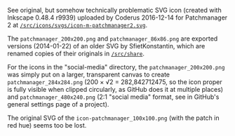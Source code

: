 See original, but somehow technically problematic SVG icon (created with Inkscape 0.48.4 r9939) uploaded by Coderus 2016-12-14 for Patchmanager 2 at [`/src/icons/svgs/icon-m-patchmanager2.svg`](https://github.com/sailfishos-patches/patchmanager/blob/master/src/icons/svgs/icon-m-patchmanager2.svg).

The `patchmanager_200x200.png` and `patchmanager_86x86.png` are exported versions (2014-01-22) of an older SVG by SfietKonstantin, which are renamed copies of their originals in [`/src/share`](https://github.com/sailfishos-patches/patchmanager/tree/master/src/share). 

For the icons in the "social-media" directory, the `patchmanager_200x200.png` was simply put on a larger, transparent canvas to create `patchmanager_284x284.png` (200 × √2 = 282,842712475, so the icon proper is fully visible when clipped circularly, as GitHub does it at multiple places) and `patchmanager_480x240.png` (2:1 "social media" format, see in GitHub's general settings page of a project).

The original SVG of the `icon-patchmanager_100x100.png` (with the patch in red hue) seems too be lost.
